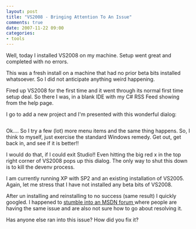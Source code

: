 ```yaml
---
layout: post
title: "VS2008 - Bringing Attention To An Issue"
comments: true
date: 2007-11-22 09:00
categories:
- tools
---
```


Well, today I installed VS2008 on my machine. Setup went great and completed with no errors.

This was a fresh install on a machine that had no prior beta bits installed whatsoever. So I did not anticipate anything weird happening.

Fired up VS2008 for the first time and  it went through its normal first time setup deal. So there I was, in a blank IDE with my C# RSS Feed showing from the help page.

I go to add a new project and I'm presented with this wonderful dialog:

<img alt="" src="{{ site.cdn_root }}binary/2007/november/22/vs2008BringingAttentionToAnIssue/UnexpectedError.png" border="0" />

Ok.... So I try a few (lot) more menu items and the same thing happens. So, I think to myself, just exercise the standard Windows remedy. Get out, get back in, and see if it is better!!

I would do that, if I could exit Studio!! Even hitting the big red x in the top right corner of VS2008 pops up this dialog. The only way to shut this down is to kill the devenv process.

I am currently running XP with SP2 and an existing installation of VS2005. Again, let me stress that I have not installed any beta bits of VS2008.

After un installing and reinstalling to no success (same result) I quickly googled. I happened to [stumble into an MSDN forum ](http://forums.microsoft.com/MSDN/ShowPost.aspx?PostID=2447748&SiteID=1)where people are having the same issue and are also not sure how to go about resolving it.

Has anyone else ran into this issue? How did you fix it?




